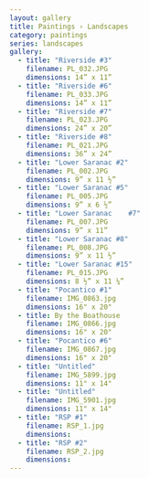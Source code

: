 ```yaml
---
layout: gallery
title: Paintings › Landscapes
category: paintings
series: landscapes
gallery:
  - title: "Riverside #3"
    filename: PL_032.JPG
    dimensions: 14” x 11”
  - title: "Riverside #6"
    filename: PL_033.JPG
    dimensions: 14” x 11”
  - title: "Riverside #7"
    filename: PL_023.JPG
    dimensions: 24” x 20”
  - title: "Riverside #8"
    filename: PL_021.JPG
    dimensions: 36” x 24”
  - title: "Lower Saranac #2"
    filename: PL_002.JPG
    dimensions: 9” x 11 ½”
  - title: "Lower Saranac #5"
    filename: PL_005.JPG
    dimensions: 9” x 6 ½”
  - title: "Lower Saranac	 #7"
    filename: PL_007.JPG
    dimensions: 9” x 11”
  - title: "Lower Saranac #8"
    filename: PL_008.JPG
    dimensions: 9” x 11 ½”
  - title: "Lower Saranac #15"
    filename: PL_015.JPG
    dimensions: 8 ½” x 11 ¼”
  - title: "Pocantico #1"
    filename: IMG_0863.jpg
    dimensions: 16" x 20"
  - title: By the Boathouse
    filename: IMG_0866.jpg
    dimensions: 16" x 20"
  - title: "Pocantico #6"
    filename: IMG_0867.jpg
    dimensions: 16" x 20"
  - title: "Untitled"
    filename: IMG_5899.jpg
    dimensions: 11" x 14"
  - title: "Untitled"
    filename: IMG_5901.jpg
    dimensions: 11" x 14"
  - title: "RSP #1"
    filename: RSP_1.jpg
    dimensions:
  - title: "RSP #2"
    filename: RSP_2.jpg
    dimensions:
---
```

